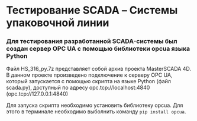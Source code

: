 # Тестирование SCADA – Системы упаковочной линии
### Для тестирования разработанной SCADA-системы был создан сервер OPC UA с помощью библиотеки opcua языка Python
Файл HS_316_py.7z представляет собой архив проекта MasterSCADA 4D. В данном проекте произведено подключение к серверу OPC UA, который запускается с помощью скрипта на языке Python (файл scada.py), доступный по адресу opc.tcp://localhost:4840 (opc.tcp://127.0.0.1:4840)

Для запуска скрипта необходимо установить библиотеку opcua. Для этого в терминале необходимо выболнить команду `pip install opcua`.
